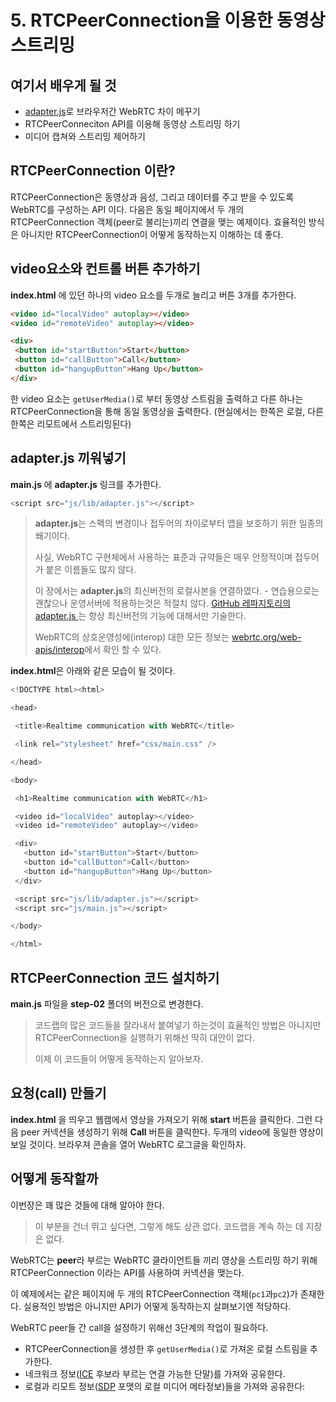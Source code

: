 # 5. RTCPeerConnection을 이용한 동영상 스트리밍

## 여기서 배우게 될 것

* [adapter.js](https://github.com/webrtc/adapter)로 브라우저간 WebRTC 차이 메꾸기
* RTCPeerConneciton API를 이용해 동영상 스트리밍 하기
* 미디어 캡쳐와 스트리밍 제어하기

## RTCPeerConnection 이란?

RTCPeerConnection은 동영상과 음성, 그리고 데이터를 주고 받을 수 있도록 WebRTC를 구성하는 API 이다. 다음은 동일 페이지에서 두 개의 RTCPeerConnection 객체\(peer로 불리는\)끼리 연결을 맺는 예제이다. 
효율적인 방식은 아니지만 RTCPeerConnection이 어떻게 동작하는지 이해하는 데 좋다.

## video요소와 컨트롤 버튼 추가하기

**index.html** 에 있던 하나의 video 요소를 두개로 늘리고 버튼 3개를 추가한다.

```html
<video id="localVideo" autoplay></video>
<video id="remoteVideo" autoplay></video>

<div>
 <button id="startButton">Start</button>
 <button id="callButton">Call</button>
 <button id="hangupButton">Hang Up</button>
</div>

```

한 video 요소는 `getUserMedia()`로 부터 동영상 스트림을 출력하고 다른 하나는 RTCPeerConnection을 통해 동일 동영상을 출력한다. \(현실에서는 한쪽은 로컬, 다른 한쪽은 리모트에서 스트리밍된다\)

## adapter.js 끼워넣기

**main.js** 에 **adapter.js** 링크를 추가한다.

```javascript
<script src="js/lib/adapter.js"></script>
```

> **adapter.js**는 스펙의 변경이나 접두어의 차이로부터 앱을 보호하기 위한 일종의 쐐기이다.
> 
> 사실, WebRTC 구현체에서 사용하는 표준과 규약들은 매우 안정적이며 접두어가 붙은 이름들도 많지 않다.
> 
> 이 장에서는 **adapter.js**의 최신버전의 로컬사본을 연결하였다. - 연습용으로는 괜찮으나 운영서버에 적용하는것은 적절치 않다. [GitHub 레파지토리의 adapter.js ](https://github.com/webrtc/adapter)는 항상 최신버전의 기능에 대해서만 기술한다.
> 
> WebRTC의 상호운영성에\(interop\) 대한 모든 정보는 [webrtc.org\/web-apis\/interop](https://webrtc.org/web-apis/interop/)에서 확인 할 수 있다.

**index.html**은 아래와 같은 모습이 될 것이다.

```javascript
<!DOCTYPE html><html>

<head>

 <title>Realtime communication with WebRTC</title>

 <link rel="stylesheet" href="css/main.css" />

</head>

<body>

 <h1>Realtime communication with WebRTC</h1>

 <video id="localVideo" autoplay></video> 
 <video id="remoteVideo" autoplay></video>

 <div>
   <button id="startButton">Start</button> 
   <button id="callButton">Call</button> 
   <button id="hangupButton">Hang Up</button> 
 </div>

 <script src="js/lib/adapter.js"></script>
 <script src="js/main.js"></script>

</body>

</html>

```

## RTCPeerConnection 코드 설치하기

**main.js** 파일을 **step-02** 폴더의 버전으로 변경한다.

> 코드랩의 많은 코드들을 잘라내서 붙여넣기 하는것이 효율적인 방법은 아니지만 RTCPeerConnection을 실행하기 위해선 딱히 대안이 없다.
> 
> 이제 이 코드들이 어떻게 동작하는지 알아보자.

## 요청\(call\) 만들기

**index.html** 을 띄우고 웹캠에서 영상을 가져오기 위해 **start** 버튼을 클릭한다. 그런 다음 peer 커넥션을 생성하기 위해 **Call** 버튼을 클릭한다. 두개의 video에 동일한 영상이 보일 것이다. 브라우져 콘솔을 열어 WebRTC 로그글을 확인하자.

## 어떻게 동작할까

이번장은 꽤 많은 것들에 대해 알아야 한다.

> 이 부분을 건너 뛰고 싶다면, 그렇게 해도 상관 없다.
> 코드랩을 계속 하는 데 지장은 없다.

WebRTC는 **peer**라 부르는 WebRTC 클라이언트들 끼리 영상을 스트리밍 하기 위해 RTCPeerConnection 이라는 API를 사용하여 커넥션을 맺는다.

이 예제에서는 같은 페이지에 두 개의 RTCPeerConnection 객체\(`pc1`과`pc2`\)가 존재한다. 실용적인 방법은 아니지만 API가 어떻게 동작하는지 살펴보기엔 적당하다.

WebRTC peer들 간 call을 설정하기 위해선 3단계의 작업이 필요하다.

* RTCPeerConnection을 생성한 후 `getUserMedia()`로 가져온 로컬 스트림을 추가한다.
* 네크워크 정보([ICE](https://en.wikipedia.org/wiki/Interactive_Connectivity_Establishment) 후보라 부르는 연결 가능한 단말)를 가져와 공유한다. 
* 로컬과 리모트 정보\([SDP](https://en.wikipedia.org/wiki/Session_Description_Protocol) 포맷의 로컬 미디어 메타정보\)들을 가져와 공유한다: 

